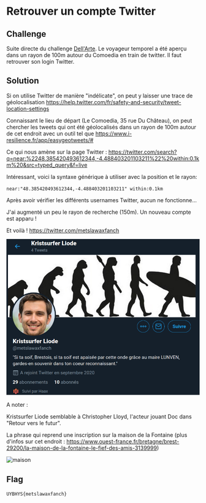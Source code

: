 # Retrouver un compte Twitter

## Challenge

Suite directe du challenge [Dell'Arte](dellarte.md). Le voyageur temporel a été aperçu dans un rayon de 100m autour du Comoedia en train de twitter. Il faut retrouver son login Twitter.

## Solution

Si on utilise Twitter de manière "indélicate", on peut y laisser une trace de géolocalisation https://help.twitter.com/fr/safety-and-security/tweet-location-settings

Connaissant le lieu de départ (Le Comoedia, 35 rue Du Château), on peut chercher les tweets qui ont été géolocalisés dans un rayon de 100m autour de cet endroit avec un outil tel que https://www.i-resilience.fr/app/easygeotweets/#

Ce qui nous amène sur la page Twitter : https://twitter.com/search?q=near:%2248.385420493612344,-4.488403201103211%22%20within:0.1km%20&src=typed_query&f=live

Intéressant, voici la syntaxe générique à utiliser avec la position et le rayon:

```
near:"48.385420493612344,-4.488403201103211" within:0.1km 
```

Après avoir vérifier les différents usernames Twitter, aucun ne fonctionne...

J'ai augmenté un peu le rayon de recherche (150m). Un nouveau compte est apparu !

Et voilà ! https://twitter.com/metslawaxfanch

![fanch](./img/fanch.png)

A noter :

Kristsurfer Liode semblable à Christopher Lloyd, l'acteur jouant Doc dans "Retour vers le futur".

La phrase qui reprend une inscription sur la maison de la Fontaine (plus d'infos sur cet endroit : https://www.ouest-france.fr/bretagne/brest-29200/la-maison-de-la-fontaine-le-fief-des-amis-3139999)

![maison](https://upload.wikimedia.org/wikipedia/commons/thumb/8/8a/068_L%27inscription_sur_le_pignon_de_la_Maison_de_la_fontaine.jpg/1200px-068_L%27inscription_sur_le_pignon_de_la_Maison_de_la_fontaine.jpg)

## Flag

```
UYBHYS{metslawaxfanch}
```


